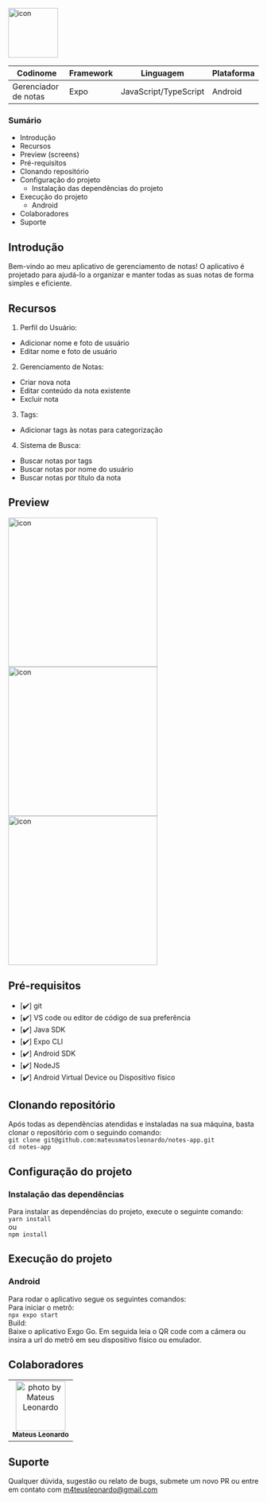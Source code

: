 <img src="https://github.com/mateusmatosleonardo/notes-app/assets/73812069/f98c223e-805f-4324-ad59-1e4fae672a60" width="100px;" alt="icon"/><br>
 
| Codinome | Framework | Linguagem | Plataforma |
|---|---|---|---|
| Gerenciador de notas | Expo | JavaScript/TypeScript | Android |

### Sumário
- Introdução
- Recursos
- Preview (screens)
- Pré-requisitos
- Clonando repositório
- Configuração do projeto
  - Instalação das dependências do projeto
- Execução do projeto
  - Android
- Colaboradores
- Suporte
  

## Introdução
Bem-vindo ao meu aplicativo de gerenciamento de notas! O aplicativo é projetado para ajudá-lo a organizar e manter todas as suas notas de forma simples e eficiente.

## Recursos
1. Perfil do Usuário:
- Adicionar nome e foto de usuário
- Editar nome e foto de usuário

2. Gerenciamento de Notas:
- Criar nova nota
- Editar conteúdo da nota existente
- Excluir nota

3. Tags:
- Adicionar tags às notas para categorização

4. Sistema de Busca:
- Buscar notas por tags
- Buscar notas por nome do usuário
- Buscar notas por título da nota

## Preview
<img src="https://github.com/mateusmatosleonardo/notes-app/assets/73812069/3fb8e5b4-e3f4-44bd-9cd5-8313ed8aab81" width="300px;" alt="icon"/><br>
<img src="https://github.com/mateusmatosleonardo/notes-app/assets/73812069/8009981a-f158-49e9-b2b5-a7de4f824c61" width="300px;" alt="icon"/><br>
<img src="https://github.com/mateusmatosleonardo/notes-app/assets/73812069/a1cabc66-0d63-4572-afb8-fe0b49d096de" width="300px;" alt="icon"/><br>

## Pré-requisitos
- [✔️] git
- [✔️] VS code ou editor de código de sua preferência
- [✔️] Java SDK
- [✔️] Expo CLI
- [✔️] Android SDK
- [✔️] NodeJS
- [✔️] Android Virtual Device ou Dispositivo físico 

## Clonando repositório
Após todas as dependências atendidas e instaladas na sua máquina, basta clonar o repositório com o seguindo comando:
<br>
`git clone git@github.com:mateusmatosleonardo/notes-app.git`
<br>
`cd notes-app`

## Configuração do projeto

### Instalação das dependências
Para instalar as dependências do projeto, execute o seguinte comando:
<br>
`yarn install`
<br>
ou
<br>
`npm install`

## Execução do projeto

### Android
Para rodar o aplicativo segue os seguintes comandos:
<br>
Para iniciar o metrô:
<br>
`npx expo start`
<br>
Build:
<br>
Baixe o aplicativo Exgo Go. Em seguida leia o QR code com a câmera ou insira a url do metrô em seu dispositivo físico ou emulador.

## Colaboradores
<table>
  <tr>
    <td align="center">
      <a href="https://github.com/mateusmatosleonardo">
        <img src="https://avatars.githubusercontent.com/u/73812069?v=4" width="100px;" alt="photo by Mateus Leonardo"/><br>
        <sub>
          <b>Mateus Leonardo</b>
        </sub>
      </a>
    </td>
  </tr>
</table>

## Suporte
Qualquer dúvida, sugestão ou relato de bugs, submete um novo PR ou entre em contato com m4teusleonardo@gmail.com
